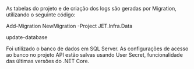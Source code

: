 As tabelas do projeto e de criação dos logs são geradas por Migration, utilizando o seguinte código:

Add-Migration NewMigration -Project JET.Infra.Data


update-database

Foi utilizado o banco de dados em SQL Server.
As configurações de acesso ao banco no projeto API estão salvas usando User Secret, funcionalidade das últimas versões do .NET Core.
